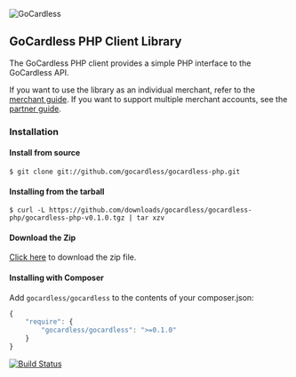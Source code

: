 ![GoCardless](https://gocardless.com/resources/logo.png)

## GoCardless PHP Client Library

The GoCardless PHP client provides a simple PHP interface to the GoCardless
API.

If you want to use the library as an individual merchant, refer to the
[merchant guide](https://gocardless.com/docs/php/merchant_client_guide). If
you want to support multiple merchant accounts, see the
[partner guide](https://gocardless.com/docs/php/partner_client_guide).

### Installation

#### Install from source

```console
$ git clone git://github.com/gocardless/gocardless-php.git
```

#### Installing from the tarball

```console
$ curl -L https://github.com/downloads/gocardless/gocardless-php/gocardless-php-v0.1.0.tgz | tar xzv
```

#### Download the Zip

[Click here](https://github.com/downloads/gocardless/gocardless-php/gocardless-php-v0.1.0.zip)
to download the zip file.

#### Installing with Composer

Add `gocardless/gocardless` to the contents of your composer.json:

```javascript
{
    "require": {
        "gocardless/gocardless": ">=0.1.0"
    }
}
```

[![Build Status](https://secure.travis-ci.org/gocardless/gocardless-php.png?branch=master)](http://travis-ci.org/gocardless/gocardless-php)